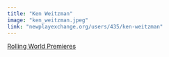 ```yaml
---
title: "Ken Weitzman"
image: "ken_weitzman.jpeg"
link: "newplayexchange.org/users/435/ken-weitzman"
---
```


[Rolling World Premieres](/programs/rolling-world-premieres)